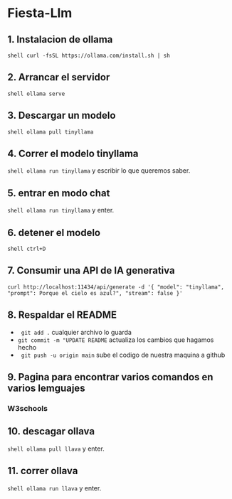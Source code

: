 # Fiesta-Llm
## 1. Instalacion de ollama
`shell
curl -fsSL https://ollama.com/install.sh | sh`

## 2. Arrancar el servidor
`shell
ollama serve`

## 3. Descargar un modelo
`shell
ollama pull tinyllama`

## 4. Correr el modelo tinyllama
`shell
ollama run tinyllama` y escribir lo que queremos saber.
 
## 5. entrar en modo chat
`shell
ollama run tinyllama` y enter.

## 6. detener el modelo
`shell
ctrl+D`

## 7. Consumir una API de IA generativa
`curl http://localhost:11434/api/generate -d '{
  "model": "tinyllama",
  "prompt": Porque el cielo es azul?",
  "stream": false
}'`

## 8. Respaldar el README
- ` git add .` cualquier archivo lo guarda
- `git commit -m "UPDATE README` actualiza los cambios que hagamos hecho 
- ` git push -u origin main` sube el codigo de nuestra maquina a github

## 9. Pagina para encontrar varios comandos en varios lemguajes 
### W3schools

## 10. descagar ollava
`shell
ollama pull llava` y enter.

## 11. correr ollava
`shell
ollama run llava` y enter.
